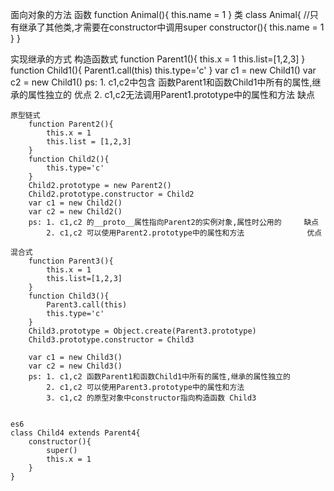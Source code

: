 面向对象的方法
    函数
    function Animal(){
        this.name = 1
    }
    类
    class Animal{  //只有继承了其他类,才需要在constructor中调用super
        constructor(){
            this.name = 1
        }
    }

实现继承的方式
    构造函数式
        function Parent1(){
            this.x = 1
            this.list=[1,2,3]
        }
        function Child1(){
            Parent1.call(this)
            this.type='c'
        }
        var c1 = new Child1()
        var c2 = new Child1()
        ps: 1. c1,c2中包含 函数Parent1和函数Child1中所有的属性,继承的属性独立的  优点
            2. c1,c2无法调用Parent1.prototype中的属性和方法                    缺点

    原型链式
        function Parent2(){
            this.x = 1
            this.list = [1,2,3]
        }
        function Child2(){
            this.type='c'
        }
        Child2.prototype = new Parent2()
        Child2.prototype.constructor = Child2
        var c1 = new Child2()
        var c2 = new Child2()
        ps: 1. c1,c2 的__proto__属性指向Parent2的实例对象,属性时公用的     缺点
            2. c1,c2 可以使用Parent2.prototype中的属性和方法              优点

    混合式
        function Parent3(){
            this.x = 1
            this.list=[1,2,3]
        }
        function Child3(){
            Parent3.call(this)
            this.type='c'
        }
        Child3.prototype = Object.create(Parent3.prototype)
        Child3.prototype.constructor = Child3

        var c1 = new Child3()
        var c2 = new Child3()
        ps: 1. c1,c2 函数Parent1和函数Child1中所有的属性,继承的属性独立的
            2. c1,c2 可以使用Parent3.prototype中的属性和方法
            3. c1,c2 的原型对象中constructor指向构造函数 Child3


    es6
    class Child4 extends Parent4{
        constructor(){
            super()
            this.x = 1
        }
    }
